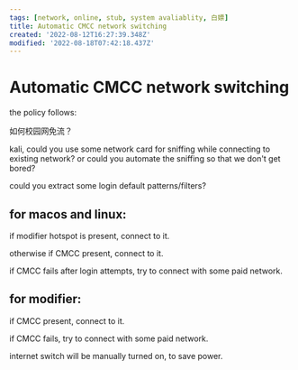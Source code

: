 ```yaml
---
tags: [network, online, stub, system avaliablity, 白嫖]
title: Automatic CMCC network switching
created: '2022-08-12T16:27:39.348Z'
modified: '2022-08-18T07:42:18.437Z'
---
```


# Automatic CMCC network switching

the policy follows:

如何校园网免流？

kali, could you use some network card for sniffing while connecting to existing network? or could you automate the sniffing so that we don't get bored?

could you extract some login default patterns/filters?

## for macos and linux:

if modifier hotspot is present, connect to it.

otherwise if CMCC present, connect to it.

if CMCC fails after login attempts, try to connect with some paid network.

## for modifier:

if CMCC present, connect to it.

if CMCC fails, try to connect with some paid network.

internet switch will be manually turned on, to save power.


